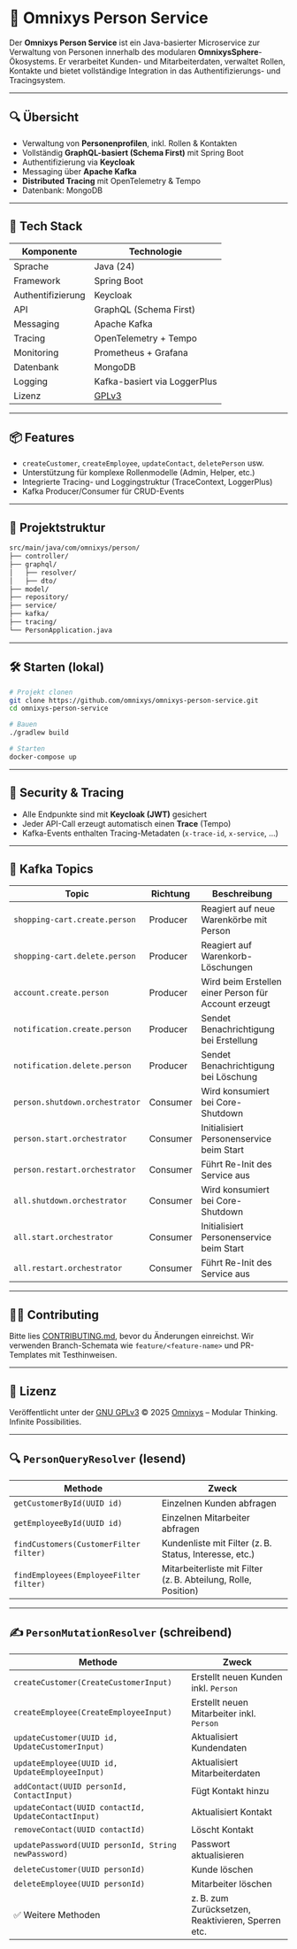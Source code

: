 # 👤 Omnixys Person Service

Der **Omnixys Person Service** ist ein Java-basierter Microservice zur Verwaltung von Personen innerhalb des modularen **OmnixysSphere**-Ökosystems. Er verarbeitet Kunden- und Mitarbeiterdaten, verwaltet Rollen, Kontakte und bietet vollständige Integration in das Authentifizierungs- und Tracingsystem.

---

## 🔍 Übersicht

* Verwaltung von **Personenprofilen**, inkl. Rollen & Kontakten
* Vollständig **GraphQL-basiert (Schema First)** mit Spring Boot
* Authentifizierung via **Keycloak**
* Messaging über **Apache Kafka**
* **Distributed Tracing** mit OpenTelemetry & Tempo
* Datenbank: MongoDB

---

## 🚀 Tech Stack

| Komponente        | Technologie                  |
| ----------------- | ---------------------------- |
| Sprache           | Java (24)                    |
| Framework         | Spring Boot                  |
| Authentifizierung | Keycloak                     |
| API               | GraphQL (Schema First)       |
| Messaging         | Apache Kafka                 |
| Tracing           | OpenTelemetry + Tempo        |
| Monitoring        | Prometheus + Grafana         |
| Datenbank         | MongoDB                      |
| Logging           | Kafka-basiert via LoggerPlus |
| Lizenz            | [GPLv3](./LICENSE.md)        |

---

## 📦 Features

* `createCustomer`, `createEmployee`, `updateContact`, `deletePerson` usw.
* Unterstützung für komplexe Rollenmodelle (Admin, Helper, etc.)
* Integrierte Tracing- und Loggingstruktur (TraceContext, LoggerPlus)
* Kafka Producer/Consumer für CRUD-Events

---

## 🧾 Projektstruktur

```bash
src/main/java/com/omnixys/person/
├── controller/
├── graphql/
│   ├── resolver/
│   ├── dto/
├── model/
├── repository/
├── service/
├── kafka/
├── tracing/
└── PersonApplication.java
```

---

## 🛠️ Starten (lokal)

```bash
# Projekt clonen
git clone https://github.com/omnixys/omnixys-person-service.git
cd omnixys-person-service

# Bauen
./gradlew build

# Starten
docker-compose up
```

---

## 🔐 Security & Tracing

* Alle Endpunkte sind mit **Keycloak (JWT)** gesichert
* Jeder API-Call erzeugt automatisch einen **Trace** (Tempo)
* Kafka-Events enthalten Tracing-Metadaten (`x-trace-id`, `x-service`, ...)

---

## 📣 Kafka Topics

| Topic                          | Richtung | Beschreibung                                         |
|--------------------------------| -------- | ---------------------------------------------------- |
| `shopping-cart.create.person`  | Producer | Reagiert auf neue Warenkörbe mit Person              |
| `shopping-cart.delete.person`  | Producer | Reagiert auf Warenkorb-Löschungen                    |
| `account.create.person`        | Producer | Wird beim Erstellen einer Person für Account erzeugt |
| `notification.create.person`   | Producer | Sendet Benachrichtigung bei Erstellung               |
| `notification.delete.person`   | Producer | Sendet Benachrichtigung bei Löschung                 |
| `person.shutdown.orchestrator` | Consumer | Wird konsumiert bei Core-Shutdown                    |
| `person.start.orchestrator`    | Consumer | Initialisiert Personenservice beim Start             |
| `person.restart.orchestrator`  | Consumer | Führt Re-Init des Service aus                        |
| `all.shutdown.orchestrator`    | Consumer | Wird konsumiert bei Core-Shutdown                    |
| `all.start.orchestrator`       | Consumer | Initialisiert Personenservice beim Start             |
| `all.restart.orchestrator`     | Consumer | Führt Re-Init des Service aus                        |
---

## 🧑‍💻 Contributing

Bitte lies [CONTRIBUTING.md](./CONTRIBUTING.md), bevor du Änderungen einreichst.
Wir verwenden Branch-Schemata wie `feature/<feature-name>` und PR-Templates mit Testhinweisen.

---

## 📄 Lizenz

Veröffentlicht unter der [GNU GPLv3](./LICENSE.md)
© 2025 [Omnixys](https://omnixys.com) – Modular Thinking. Infinite Possibilities.

---

## 🔍 `PersonQueryResolver` (lesend)

| Methode | Zweck |
|--------|-------|
| `getCustomerById(UUID id)` | Einzelnen Kunden abfragen |
| `getEmployeeById(UUID id)` | Einzelnen Mitarbeiter abfragen |
| `findCustomers(CustomerFilter filter)` | Kundenliste mit Filter (z. B. Status, Interesse, etc.) |
| `findEmployees(EmployeeFilter filter)` | Mitarbeiterliste mit Filter (z. B. Abteilung, Rolle, Position) |

---

## ✍️ `PersonMutationResolver` (schreibend)

| Methode | Zweck |
|--------|-------|
| `createCustomer(CreateCustomerInput)` | Erstellt neuen Kunden inkl. `Person` |
| `createEmployee(CreateEmployeeInput)` | Erstellt neuen Mitarbeiter inkl. `Person` |
| `updateCustomer(UUID id, UpdateCustomerInput)` | Aktualisiert Kundendaten |
| `updateEmployee(UUID id, UpdateEmployeeInput)` | Aktualisiert Mitarbeiterdaten |
| `addContact(UUID personId, ContactInput)` | Fügt Kontakt hinzu |
| `updateContact(UUID contactId, UpdateContactInput)` | Aktualisiert Kontakt |
| `removeContact(UUID contactId)` | Löscht Kontakt |
| `updatePassword(UUID personId, String newPassword)` | Passwort aktualisieren |
| `deleteCustomer(UUID personId)` | Kunde löschen |
| `deleteEmployee(UUID personId)` | Mitarbeiter löschen |
| ✅ Weitere Methoden | z. B. zum Zurücksetzen, Reaktivieren, Sperren etc.

